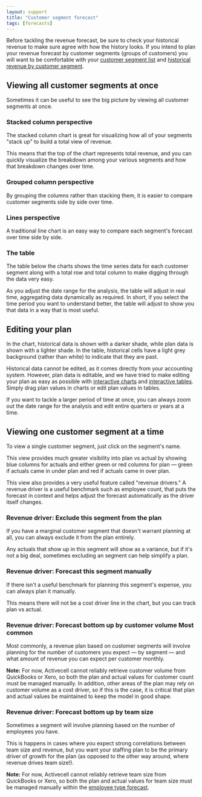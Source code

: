 ```yaml
---
layout: support
title: "Customer segment forecast"
tags: [forecasts]
---
```


Before tackling the revenue forecast, be sure to check your historical revenue to make sure agree with how the history looks. If you intend to plan your revenue forecast by customer segments (groups of customers) you will want to be comfortable with your [customer segment list]() and [historical revenue by customer segment]().

## Viewing all customer segments at once

Sometimes it can be useful to see the big picture by viewing all customer segments at once.

### Stacked column perspective

The stacked column chart is great for visualizing how all of your segments "stack up" to build a total view of revenue.

<!-- screenshot -->

This means that the top of the chart represents total revenue, and you can quickly visualize the breakdown among your various segments and how that breakdown changes over time.

### Grouped column perspective

By grouping the columns rather than stacking them, it is easier to compare customer segments side by side over time.

<!-- screenshot -->

### Lines perspective

<!-- screenshot -->

A traditional line chart is an easy way to compare each segment's forecast over time side by side.

### The table

The table below the charts shows the time series data for each customer segment along with a total row and total column to make digging through the data very easy.

<!-- screenshot -->

As you adjust the date range for the analysis, the table will adjust in real time, aggregating data dynamically as required. In short, if you select the time period you want to understand better, the table will adjust to show you that data in a way that is most useful.

## Editing your plan

In the chart, historical data is shown with a darker shade, while plan data is shown with a lighter shade. In the table, historical cells have a light grey background (rather than white) to indicate that they are past.

Historical data cannot be edited, as it comes directly from your accounting system. However, plan data is editable, and we have tried to make editing your plan as easy as possible with [interactive charts]() and [interactive tables](). Simply drag plan values in charts or edit plan values in tables.

If you want to tackle a larger period of time at once, you can always zoom out the date range for the analysis and edit entire quarters or years at a time.

## Viewing one customer segment at a time

To view a single customer segment, just click on the segment's name.

<!-- screenshot -->

This view provides much greater visibility into plan vs actual by showing blue columns for actuals and either green or red columns for plan — green if actuals came in under plan and red if actuals came in over plan.

<!-- screenshot -->

This view also provides a very useful feature called "revenue drivers." A revenue driver is a useful benchmark such as employee count, that puts the forecast in context and helps adjust the forecast automatically as the driver itself changes.

### Revenue driver: Exclude this segment from the plan

If you have a marginal customer segment that doesn't warrant planning at all, you can always exclude it from the plan entirely.

<!-- screenshot -->

Any actuals that show up in this segment will show as a variance, but if it's not a big deal, sometimes excluding an segment can help simplify a plan.

### Revenue driver: Forecast this segment manually

If there isn't a useful benchmark for planning this segment's expense, you can always plan it manually.

<!-- screenshot -->

This means there will not be a cost driver line in the chart, but you can track plan vs actual.

### Revenue driver: Forecast bottom up by customer volume **Most common**

Most commonly, a revenue plan based on customer segments will involve planning for the number of customers you expect — by segment — and what amount of revenue you can expect per customer monthly.

<!-- screenshot -->

**Note:** For now, Activecell cannot reliably retrieve customer volume from QuickBooks or Xero, so both the plan and actual values for customer count must be managed manually. In addition, other areas of the plan may rely on customer volume as a cost driver, so if this is the case, it is critical that plan and actual values be maintained to keep the model in good shape.

### Revenue driver: Forecast bottom up by team size

Sometimes a segment will involve planning based on the number of employees you have.

<!-- screenshot -->

This is happens in cases where you expect strong correlations between team size and revenue, but you want your staffing plan to be the primary driver of growth for the plan (as opposed to the other way around, where revenue drives team size!).

**Note:** For now, Activecell cannot reliably retrieve team size from QuickBooks or Xero, so both the plan and actual values for team size must be managed manually within the [employee type forecast]().
